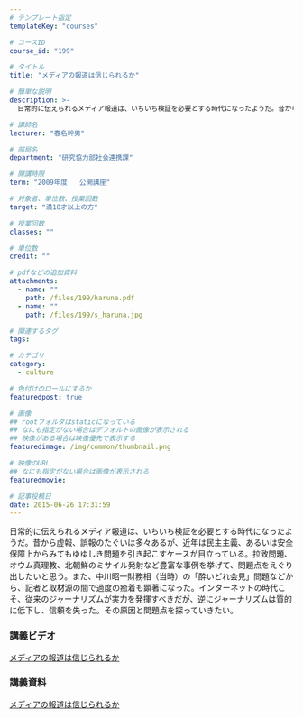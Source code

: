 ```yaml
---
# テンプレート指定
templateKey: "courses"

# コースID
course_id: "199"

# タイトル
title: "メディアの報道は信じられるか"

# 簡単な説明
description: >-
  日常的に伝えられるメディア報道は、いちいち検証を必要とする時代になったようだ。昔から虚報、誤報のたぐいは多々あるが、近年は民主主義、あるいは安全保障上からみてもゆゆしき問題を引き起こすケースが目立って...

# 講師名
lecturer: "春名幹男"

# 部局名
department: "研究協力部社会連携課"

# 開講時限
term: "2009年度	公開講座"

# 対象者、単位数、授業回数
target: "満18才以上の方"

# 授業回数
classes: ""

# 単位数
credit: ""

# pdfなどの追加資料
attachments: 
  - name: "" 
    path: /files/199/haruna.pdf
  - name: "" 
    path: /files/199/s_haruna.jpg

# 関連するタグ
tags:

# カテゴリ
category:
  - culture

# 色付けのロールにするか
featuredpost: true

# 画像
## rootフォルダはstaticになっている
## なにも指定がない場合はデフォルトの画像が表示される
## 映像がある場合は映像優先で表示する
featuredimage: /img/common/thumbnail.png

# 映像のURL
## なにも指定がない場合は画像が表示される
featuredmovie: 

# 記事投稿日
date: 2015-06-26 17:31:59
---
```


日常的に伝えられるメディア報道は、いちいち検証を必要とする時代になったようだ。昔から虚報、誤報のたぐいは多々あるが、近年は民主主義、あるいは安全保障上からみてもゆゆしき問題を引き起こすケースが目立っている。拉致問題、オウム真理教、北朝鮮のミサイル発射など豊富な事例を挙げて、問題点をえぐり出したいと思う。また、中川昭一財務相（当時）の「酔いどれ会見」問題などから、記者と取材源の間で過度の癒着も顕著になった。インターネットの時代こそ、従来のジャーナリズムが実力を発揮すべきだが、逆にジャーナリズムは質的に低下し、信頼を失った。その原因と問題点を探っていきたい。














### 講義ビデオ

<a href="http://nuvideo.media.nagoya-u.ac.jp/embed/b1df95e74d75135b7afde897f1b17e6cd329fe00" target="blank">メディアの報道は信じられるか</a>

### 講義資料

[メディアの報道は信じられるか](/files/199/haruna.pdf) 








